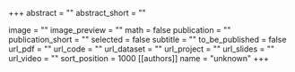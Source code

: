 +++
abstract = ""
abstract_short = ""

image = ""
image_preview = ""
math = false
publication = ""
publication_short = ""
selected = false
subtitle = ""
to_be_published = false
url_pdf = ""
url_code = ""
url_dataset = ""
url_project = ""
url_slides = ""
url_video = ""
sort_position = 1000
[[authors]]
    name = "unknown"
+++
